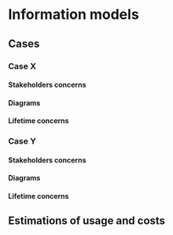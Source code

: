 # Information models 

## Cases 

### Case X 

#### Stakeholders concerns 

#### Diagrams 

#### Lifetime concerns 

### Case Y

#### Stakeholders concerns 

#### Diagrams 

#### Lifetime concerns 

## Estimations of usage and costs



